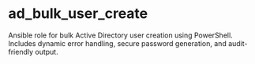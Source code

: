 # ad_bulk_user_create
Ansible role for bulk Active Directory user creation using PowerShell. Includes dynamic error handling, secure password generation, and audit-friendly output.
